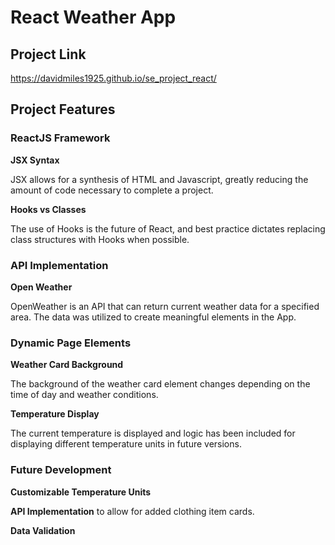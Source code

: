 # React Weather App

## Project Link

https://davidmiles1925.github.io/se_project_react/

## Project Features

### ReactJS Framework

**JSX Syntax**

JSX allows for a synthesis of HTML and Javascript, greatly reducing the amount of code necessary to complete a project.

**Hooks vs Classes**

The use of Hooks is the future of React, and best practice dictates replacing class structures with Hooks when possible.

### API Implementation

**Open Weather**

OpenWeather is an API that can return current weather data for a specified area. The data was utilized to create meaningful elements in the App.

### Dynamic Page Elements

**Weather Card Background**

The background of the weather card element changes depending on the time of day and weather conditions.

**Temperature Display**

The current temperature is displayed and logic has been included for displaying different temperature units in future versions.

### Future Development

**Customizable Temperature Units**

**API Implementation** to allow for added clothing item cards.

**Data Validation**
